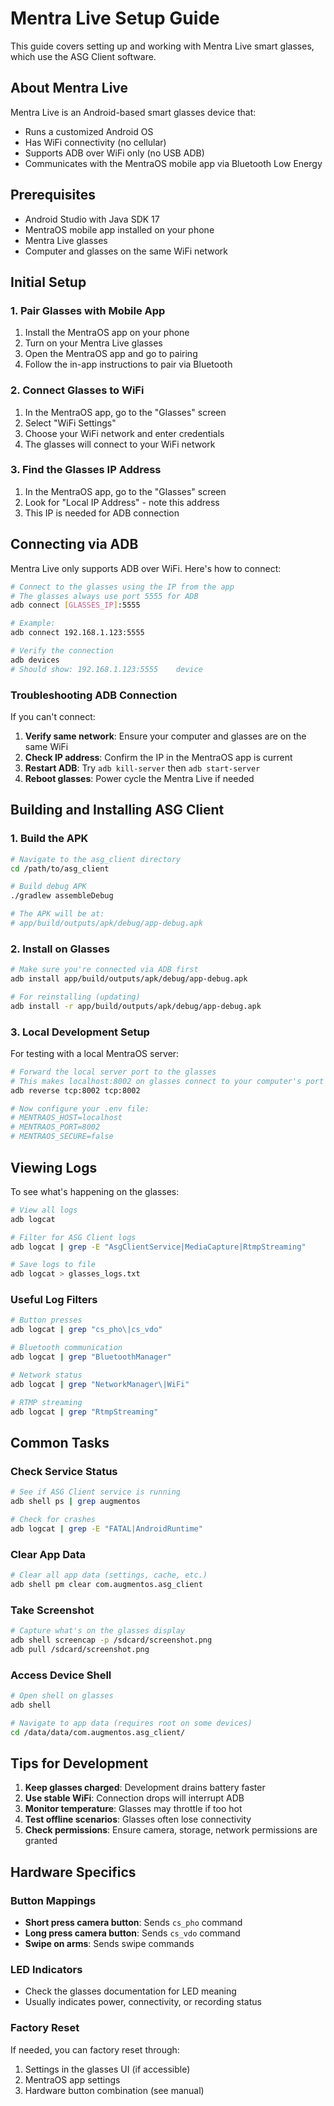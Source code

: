 # Mentra Live Setup Guide

This guide covers setting up and working with Mentra Live smart glasses, which use the ASG Client software.

## About Mentra Live

Mentra Live is an Android-based smart glasses device that:

- Runs a customized Android OS
- Has WiFi connectivity (no cellular)
- Supports ADB over WiFi only (no USB ADB)
- Communicates with the MentraOS mobile app via Bluetooth Low Energy

## Prerequisites

- Android Studio with Java SDK 17
- MentraOS mobile app installed on your phone
- Mentra Live glasses
- Computer and glasses on the same WiFi network

## Initial Setup

### 1. Pair Glasses with Mobile App

1. Install the MentraOS app on your phone
2. Turn on your Mentra Live glasses
3. Open the MentraOS app and go to pairing
4. Follow the in-app instructions to pair via Bluetooth

### 2. Connect Glasses to WiFi

1. In the MentraOS app, go to the "Glasses" screen
2. Select "WiFi Settings"
3. Choose your WiFi network and enter credentials
4. The glasses will connect to your WiFi network

### 3. Find the Glasses IP Address

1. In the MentraOS app, go to the "Glasses" screen
2. Look for "Local IP Address" - note this address
3. This IP is needed for ADB connection

## Connecting via ADB

Mentra Live only supports ADB over WiFi. Here's how to connect:

```bash
# Connect to the glasses using the IP from the app
# The glasses always use port 5555 for ADB
adb connect [GLASSES_IP]:5555

# Example:
adb connect 192.168.1.123:5555

# Verify the connection
adb devices
# Should show: 192.168.1.123:5555    device
```

### Troubleshooting ADB Connection

If you can't connect:

1. **Verify same network**: Ensure your computer and glasses are on the same WiFi
2. **Check IP address**: Confirm the IP in the MentraOS app is current
3. **Restart ADB**: Try `adb kill-server` then `adb start-server`
4. **Reboot glasses**: Power cycle the Mentra Live if needed

## Building and Installing ASG Client

### 1. Build the APK

```bash
# Navigate to the asg_client directory
cd /path/to/asg_client

# Build debug APK
./gradlew assembleDebug

# The APK will be at:
# app/build/outputs/apk/debug/app-debug.apk
```

### 2. Install on Glasses

```bash
# Make sure you're connected via ADB first
adb install app/build/outputs/apk/debug/app-debug.apk

# For reinstalling (updating)
adb install -r app/build/outputs/apk/debug/app-debug.apk
```

### 3. Local Development Setup

For testing with a local MentraOS server:

```bash
# Forward the local server port to the glasses
# This makes localhost:8002 on glasses connect to your computer's port 8002
adb reverse tcp:8002 tcp:8002

# Now configure your .env file:
# MENTRAOS_HOST=localhost
# MENTRAOS_PORT=8002
# MENTRAOS_SECURE=false
```

## Viewing Logs

To see what's happening on the glasses:

```bash
# View all logs
adb logcat

# Filter for ASG Client logs
adb logcat | grep -E "AsgClientService|MediaCapture|RtmpStreaming"

# Save logs to file
adb logcat > glasses_logs.txt
```

### Useful Log Filters

```bash
# Button presses
adb logcat | grep "cs_pho\|cs_vdo"

# Bluetooth communication
adb logcat | grep "BluetoothManager"

# Network status
adb logcat | grep "NetworkManager\|WiFi"

# RTMP streaming
adb logcat | grep "RtmpStreaming"
```

## Common Tasks

### Check Service Status

```bash
# See if ASG Client service is running
adb shell ps | grep augmentos

# Check for crashes
adb logcat | grep -E "FATAL|AndroidRuntime"
```

### Clear App Data

```bash
# Clear all app data (settings, cache, etc.)
adb shell pm clear com.augmentos.asg_client
```

### Take Screenshot

```bash
# Capture what's on the glasses display
adb shell screencap -p /sdcard/screenshot.png
adb pull /sdcard/screenshot.png
```

### Access Device Shell

```bash
# Open shell on glasses
adb shell

# Navigate to app data (requires root on some devices)
cd /data/data/com.augmentos.asg_client/
```

## Tips for Development

1. **Keep glasses charged**: Development drains battery faster
2. **Use stable WiFi**: Connection drops will interrupt ADB
3. **Monitor temperature**: Glasses may throttle if too hot
4. **Test offline scenarios**: Glasses often lose connectivity
5. **Check permissions**: Ensure camera, storage, network permissions are granted

## Hardware Specifics

### Button Mappings

- **Short press camera button**: Sends `cs_pho` command
- **Long press camera button**: Sends `cs_vdo` command
- **Swipe on arms**: Sends swipe commands

### LED Indicators

- Check the glasses documentation for LED meaning
- Usually indicates power, connectivity, or recording status

### Factory Reset

If needed, you can factory reset through:

1. Settings in the glasses UI (if accessible)
2. MentraOS app settings
3. Hardware button combination (see manual)
